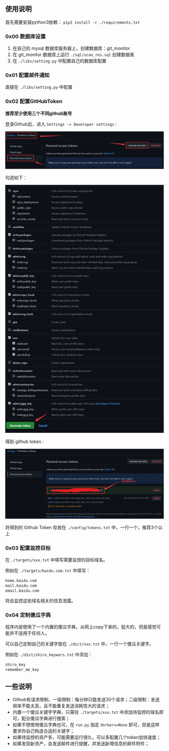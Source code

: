 ## 使用说明
首先需要安装python3依赖： `pip3 install -r ./requirements.txt` 

### 0x00 数据库设置
1. 在自己的 mysql 数据库服务器上，创建数据库：git_monitor
2. 在 git_monitor 数据库上运行 `./sql/scan_res.sql` 创建数据表
3. 在 `./libs/setting.py` 中配置自己的数据库配置

### 0x01 配置邮件通知
直接在 `./libs/setting.py` 中配置

### 0x02 配置GitHubToken
**推荐至少使用三个不同github账号**

登录Github后，进入 `Settings -> Developer settings` :

![](./media/github_token.png)

勾选如下：

![](./media/github_token1.png)

得到 github token :

![](./media/github_token2.png)

将得到的 Github Token 存放在 `./config/tokens.txt` 中，一行一个，推荐3个以上

### 0x03 配置监控目标
在 `./targets/xxx.txt` 中填写需要监控的目标域名。

例如在 `./targets/baidu.com.txt` 中填写：

    home.baidu.com
    mail.baidu.com
    email.baidu.com

将会监控这些域名相关的信息泄露。

### 0x04 定制傻瓜字典
程序内部使用了一个内置的傻瓜字典，从网上copy下来的，挺大的，但是感觉可能并不适用于任何人。

可以自己定制自己的关键字放在 `./dict/xxx.txt` 中，一行一个傻瓜关键字。

例如在 `./dict/shiro_keywors.txt` 中添加：

    shiro_key
    remember_me_key
    
## 一些说明
- Github有请求限制，一级限制：每分钟只能发送30个请求；二级限制：发送频率不能太高，且不能重复发送消耗性大的请求；
- 内置一个傻瓜关键字字典，只需往 `./targets/xxx.txt` 中添加待监控的域名即可，配合傻瓜字典进行搜索；
- 如果不想使用傻瓜字典也可，在 `run.py` 指定 `dorkers=None` 即可，但是这样要求你自己构造合适的关键字；
- 如果待监控的资产多，可能需要运行很久，可以多配置几个token加快速度；
- 如果发现新资产，会发送邮件进行提醒，并发送新增信息的邮件附件；